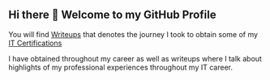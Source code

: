 ## Hi there 👋 Welcome to my GitHub Profile ##

You will find [Writeups](https://github.com/bobchen48/Writeups) that denotes the journey I took to obtain some of my [IT Certifications](https://github.com/bobchen48/IT-Certification) 

I have obtained throughout my career as well as writeups where I talk about highlights of my professional experiences throughout my IT career.

